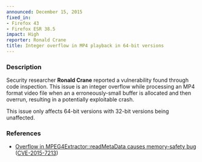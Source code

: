 ```yaml
---
announced: December 15, 2015
fixed_in:
- Firefox 43
- Firefox ESR 38.5
impact: High
reporter: Ronald Crane
title: Integer overflow in MP4 playback in 64-bit versions
---
```


<h3>Description</h3>

<p>Security researcher <strong>Ronald Crane</strong> reported a vulnerability found
through code inspection. This issue is an integer overflow while processing an MP4 format
video file when an a erroneously-small buffer is allocated and then overrun, resulting in
a potentially exploitable crash.
</p>

<p class="note">This issue only affects 64-bit versions with 32-bit versions being
unaffected.</p>

<h3>References</h3>

<ul>
  <li><a href="https://bugzilla.mozilla.org/show_bug.cgi?id=1206211">
       Overflow in MPEG4Extractor::readMetaData causes memory-safety bug</a>
(<a href="http://cve.mitre.org/cgi-bin/cvename.cgi?name=CVE-2015-7213"
class="ex-ref">CVE-2015-7213</a>)</li>
</ul>

